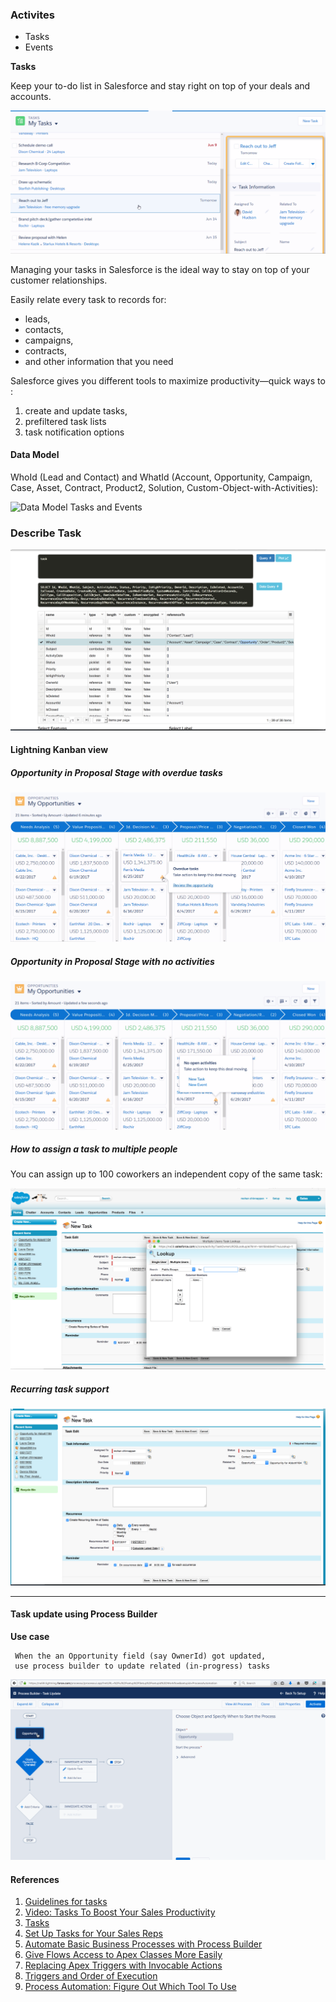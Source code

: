 ### Activites
   - Tasks
   - Events 

**Tasks**

Keep your to-do list in Salesforce and stay right on top of your deals and accounts.

![my tasks](img/MyTasks.png)

Managing your tasks in Salesforce is the ideal way to stay on top of your customer relationships.

 

Easily relate every task to records for:

 - leads, 
 - contacts, 
 - campaigns, 
 - contracts,
 -  and other information that you need
 
 Salesforce gives you different tools to maximize productivity—quick ways to :
 
 1. create and update tasks, 
 2. prefiltered task lists
 3. task notification options


#### Data Model

WhoId (Lead and Contact) and WhatId (Account, Opportunity, Campaign, Case, Asset, Contract, Product2, Solution, Custom-Object-with-Activities):


![Data Model Tasks and Events](https://developer.salesforce.com/docs/resources/img/en-us/208.0?doc_id=dev_guides%2Fapi%2Fimages%2FSforce_taskevent_objects.png&folder=api)


### Describe Task



![Describe Task](img/describe-task.png)



#### Lightning Kanban view

##### Opportunity in Proposal Stage with  overdue tasks
![overdue activites](img/overdue-tasks.png)

##### Opportunity in Proposal Stage with  no activities
![No activites](img/Lex-Tasks-kanban-no-activity.png)


##### How to assign a task to multiple people


You can assign up to 100 coworkers an independent copy of the same task:

![Assigning task to multiple people](img/assign-taskt-multiple-people.png)


##### Recurring task support
![Recurring task](img/recurring-task.png)

------

#### Task update using Process Builder

**Use case**

```
 When the an Opportunity field (say OwnerId) got updated, 
 use process builder to update related (in-progress) tasks

```
![Process Builder Task Update](img/process-builder-oppty-ownership-changed-2.gif)




#### References

1. [Guidelines for tasks](https://help.salesforce.com/articleView?id=creating_tasks.htm&type=5)
2. [Video: Tasks To Boost Your Sales Productivity](http://salesforce.vidyard.com/watch/XyjzCo8PpbCZz-2MV-laPQ)
3. [Tasks](https://help.salesforce.com/articleView?id=tasks.htm&type=0)
4. [Set Up Tasks for Your Sales Reps](https://help.salesforce.com/articleView?id=customizeactivities_taskoptions.htm&type=5)
5. [Automate Basic Business Processes with Process Builder](https://trailhead.salesforce.com/en/modules/business_process_automation/units/process_builder)
6. [Give Flows Access to Apex Classes More Easily](http://releasenotes.docs.salesforce.com/en-us/spring15/release-notes/rn_forcecom_flow_apex.htm)
7. [Replacing Apex Triggers with Invocable Actions](http://www.desynit.com/dev-zone/salesforce-development/replacing-apex-triggers-processes-invocable-actions/)
8. [Triggers and Order of Execution](https://developer.salesforce.com/docs/atlas.en-us.apexcode.meta/apexcode/apex_triggers_order_of_execution.htm)
9. [Process Automation: Figure Out Which Tool To Use](https://trailhead.salesforce.com/modules/business_process_automation/units/process_whichtool)



